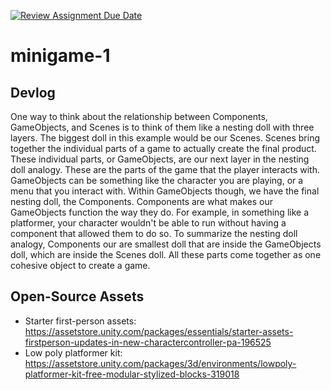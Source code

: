 [![Review Assignment Due Date](https://classroom.github.com/assets/deadline-readme-button-22041afd0340ce965d47ae6ef1cefeee28c7c493a6346c4f15d667ab976d596c.svg)](https://classroom.github.com/a/d-DorLAf)
# minigame-1
## Devlog
One way to think about the relationship between Components, GameObjects, and Scenes is to think of them like a nesting doll with three layers. The biggest doll in this example would be our Scenes. Scenes bring together the individual parts of a game to actually create the final product. These individual parts, or GameObjects, are our next layer in the nesting doll analogy. These are the parts of the game that the player interacts with. GameObjects can be something like the character you are playing, or a menu that you interact with. Within GameObjects though, we have the final nesting doll, the Components. Components are what makes our GameObjects function the way they do. For example, in something like a platformer, your character wouldn't be able to run without having a component that allowed them to do so. To summarize the nesting doll analogy, Components our are smallest doll that are inside the GameObjects doll, which are inside the Scenes doll. All these parts come together as one cohesive object to create a game.
## Open-Source Assets
- Starter first-person assets: https://assetstore.unity.com/packages/essentials/starter-assets-firstperson-updates-in-new-charactercontroller-pa-196525
- Low poly platformer kit: https://assetstore.unity.com/packages/3d/environments/lowpoly-platformer-kit-free-modular-stylized-blocks-319018 
